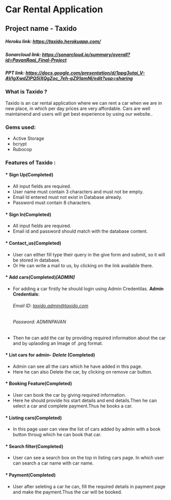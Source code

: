 # Car Rental Application
## Project name - Taxido
##### Heroku link: https://taxido.herokuapp.com/

##### Sonarcloud link: https://sonarcloud.io/summary/overall?id=PavanRaaj_Final-Project

##### PPT link: https://docs.google.com/presentation/d/1ppg3utai_V-AVIgXwdZIPQ5lXQgZoc_7eh-qZ91amNI/edit?usp=sharing


### What is Taxido ?
   <p> Taxido is an car rental application where we can rent a car when we are in new place, in which per day prices are very affordable. Cars are well maintainend and users will get best experience by using our website.. </p>

### Gems used:

 * Active Storage
 * bcrypt
 * Rubocop

### Features of Taxido :

 #### * Sign Up(Completed)

   * All input fields are required.
   *  User name must contain 3 characters and must not be empty.
   * Email Id entered must not exist in Database already.
   * Password must contain 8 characters.
  #### * Sign In(Completed)

   * All input fields are required. 
   * Email id and password should match with the database content.
  #### * Contact_us(Completed)
   * User can either fill type their query in the give form and submit, so it will be stored in database. 
   * Or He can write a mail to us, by clicking on the link available there.

  #### * Add cars(Completed)_[ADMIN]_

   * For adding a car firstly he should login using Admin Credentilas.
       __Admin Credentials__:
       
       ###### Email ID: taxido.admin@taxido.com
       ###### Password: ADMINPAVAN
   * Then he can add the car by providing required information about the car and by uplaoding an Image of .png format.   

  #### * List cars for admin- _Delete_ (Completed)
  
   * Admin can see all the cars which he have added in this page. 
   * Here he can also Delete the car, by clicking on remove car button.

  #### * Booking Feature(Completed)

   * User can book the car by giving required information.
   * Here he should provide his start details and end details.Then he can select a car and complete payment.Thus he books a car.

  #### * Listing cars(Completed)
   
   * In this page user can view the list of cars added by admin with a book button throug which he can book that car.

 #### * Search filter(Completed)

  * User can see a search box on the top in listing cars page. In which user can search a car name with car name.

  #### * Payment(Completed)
   
   * User after seleting a car he can, fill the required details in payment page and make the payment.Thus the car will be booked.

